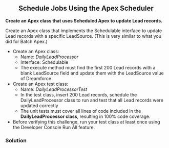 <h2 align=center>Schedule Jobs Using the Apex Scheduler</h2>

<b>Create an Apex class that uses Scheduled Apex to update Lead records.</b><br>

Create an Apex class that implements the Schedulable interface to update Lead records with a specific LeadSource. (This is very similar to what you did for Batch Apex.)
* Create an Apex class:
  * Name: *DailyLeadProcessor*
  * Interface: Schedulable
  * The execute method must find the first 200 Lead records with a blank LeadSource field and update them with the LeadSource value of Dreamforce
* Create an Apex test class:
  * Name: *DailyLeadProcessorTest*
  * In the test class, insert 200 Lead records, schedule the DailyLeadProcessor class to run and test that all Lead records were updated correctly
  * The unit tests must cover all lines of code included in the **DailyLeadProcessor class**, resulting in 100% code coverage.
* Before verifying this challenge, run your test class at least once using the Developer Console Run All feature.

<h3>Solution</h3>
